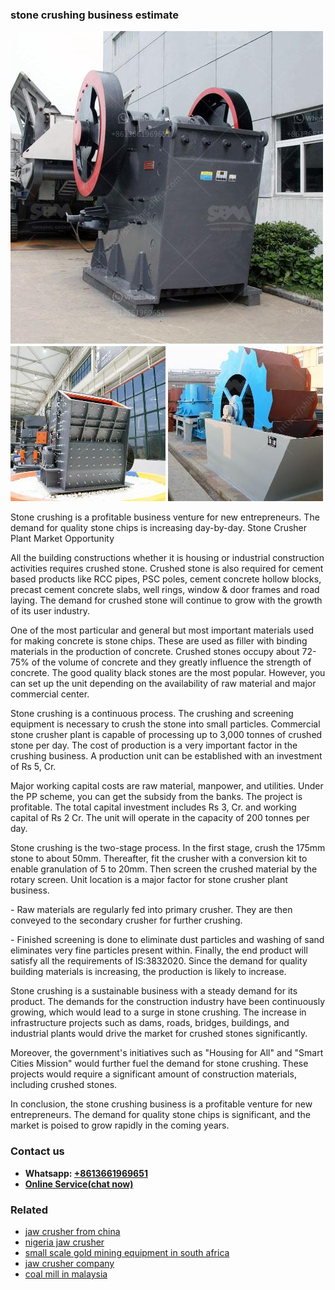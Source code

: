 <h3>stone crushing business estimate</h3><img src='1702950575.jpg' alt=''><p>Stone crushing is a profitable business venture for new entrepreneurs. The demand for quality stone chips is increasing day-by-day. Stone Crusher Plant Market Opportunity</p><p>All the building constructions whether it is housing or industrial construction activities requires crushed stone. Crushed stone is also required for cement based products like RCC pipes, PSC poles, cement concrete hollow blocks, precast cement concrete slabs, well rings, window & door frames and road laying. The demand for crushed stone will continue to grow with the growth of its user industry. </p><p>One of the most particular and general but most important materials used for making concrete is stone chips. These are used as filler with binding materials in the production of concrete. Crushed stones occupy about 72-75% of the volume of concrete and they greatly influence the strength of concrete. The good quality black stones are the most popular. However, you can set up the unit depending on the availability of raw material and major commercial center.</p><p>Stone crushing is a continuous process. The crushing and screening equipment is necessary to crush the stone into small particles. Commercial stone crusher plant is capable of processing up to 3,000 tonnes of crushed stone per day. The cost of production is a very important factor in the crushing business. A production unit can be established with an investment of Rs 5, Cr.</p><p>Major working capital costs are raw material, manpower, and utilities. Under the PP scheme, you can get the subsidy from the banks. The project is profitable. The total capital investment includes Rs 3, Cr. and working capital of Rs 2 Cr. The unit will operate in the capacity of 200 tonnes per day.</p><p>Stone crushing is the two-stage process. In the first stage, crush the 175mm stone to about 50mm. Thereafter, fit the crusher with a conversion kit to enable granulation of 5 to 20mm. Then screen the crushed material by the rotary screen. Unit location is a major factor for stone crusher plant business.</p><p>- Raw materials are regularly fed into primary crusher. They are then conveyed to the secondary crusher for further crushing.</p><p>- Finished screening is done to eliminate dust particles and washing of sand eliminates very fine particles present within. Finally, the end product will satisfy all the requirements of IS:3832020. Since the demand for quality building materials is increasing, the production is likely to increase. </p><p>Stone crushing is a sustainable business with a steady demand for its product. The demands for the construction industry have been continuously growing, which would lead to a surge in stone crushing. The increase in infrastructure projects such as dams, roads, bridges, buildings, and industrial plants would drive the market for crushed stones significantly.</p><p>Moreover, the government's initiatives such as "Housing for All" and "Smart Cities Mission" would further fuel the demand for stone crushing. These projects would require a significant amount of construction materials, including crushed stones.</p><p>In conclusion, the stone crushing business is a profitable venture for new entrepreneurs. The demand for quality stone chips is significant, and the market is poised to grow rapidly in the coming years.</p><h3>Contact us</h3><ul><li><strong>Whatsapp:&nbsp;<a href="https://wa.me/8613661969651">+8613661969651</a></strong></li><li><a href="https://swt.shibang-china.com/?git&amp;zhl&amp;stone crushing business estimate"><strong>Online Service(chat now)</strong></a></li></ul><h3>Related</h3><ul><li><a href='jaw crusher from china.md'>jaw crusher from china</a></li><li><a href='nigeria jaw crusher.md'>nigeria jaw crusher</a></li><li><a href='small scale gold mining equipment in south africa.md'>small scale gold mining equipment in south africa</a></li><li><a href='jaw crusher company.md'>jaw crusher company</a></li><li><a href='coal mill in malaysia.md'>coal mill in malaysia</a></li></ul>